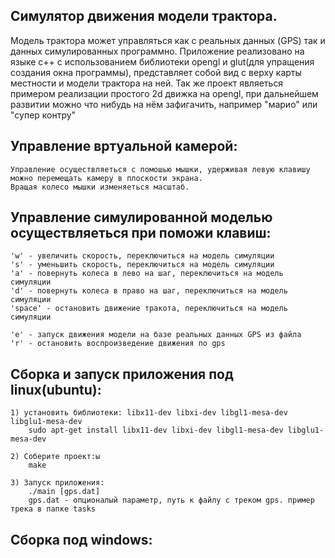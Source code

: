 Симулятор движения модели трактора.
----------------------------------

Модель трактора может управляться как с реальных данных (GPS) так и данных симулированных программно.
Приложение реализовано на языке c++ c использованием библиотеки opengl и glut(для упращения создания окна программы),
представляет собой вид с верху карты местности и модели трактора на ней.
Так же проект являеться примером реализации простого 2d движка на opengl,
при дальнейшем развитии можно что нибудь на нём зафигачить, например "марио" или "супер контру"

Управление вртуальной камерой:
------------------------------
    Управление осуществляеться с помошью мышки, удерживая левую клавишу можно перемещать камеру в плоскости экрана.
    Вращая колесо мышки изменяеться масштаб.

Управление симулированной моделью осуществляеться при поможи клавиш:
--------------------------------------------------------------------

    'w' - увеличить скорость, переключиться на модель симуляции 
    's' - уменьшить скорость, переключиться на модель симуляции
    'a' - повернуть колеса в лево на шаг, переключиться на модель симуляции
    'd' - повернуть колеса в право на шаг, переключиться на модель симуляции
    'space' - остановить движение тракота, переключиться на модель симуляции

    'e' - запуск движения модели на базе реальных данных GPS из файла
    'r' - остановить воспроизведение движения по gps

Сборка и запуск приложения под linux(ubuntu):
---------------------------------------------

    1) установить библиотеки: libx11-dev libxi-dev libgl1-mesa-dev libglu1-mesa-dev
        sudo apt-get install libx11-dev libxi-dev libgl1-mesa-dev libglu1-mesa-dev

    2) Соберите проект:ы
        make

    3) Запуск приложения:
        ./main [gps.dat]
        gps.dat - опционалый параметр, путь к файлу с треком gps. пример трека в папке tasks

Сборка под windows:
-------------------